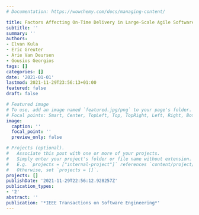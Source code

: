 ```yaml
---
# Documentation: https://wowchemy.com/docs/managing-content/

title: Factors Affecting On-Time Delivery in Large-Scale Agile Software Development
subtitle: ''
summary: ''
authors:
- Elvan Kula
- Eric Greuter
- Arie Van Deursen
- Gousios Georgios
tags: []
categories: []
date: '2021-01-01'
lastmod: 2021-11-29T23:56:13+01:00
featured: false
draft: false

# Featured image
# To use, add an image named `featured.jpg/png` to your page's folder.
# Focal points: Smart, Center, TopLeft, Top, TopRight, Left, Right, BottomLeft, Bottom, BottomRight.
image:
  caption: ''
  focal_point: ''
  preview_only: false

# Projects (optional).
#   Associate this post with one or more of your projects.
#   Simply enter your project's folder or file name without extension.
#   E.g. `projects = ["internal-project"]` references `content/project/deep-learning/index.md`.
#   Otherwise, set `projects = []`.
projects: []
publishDate: '2021-11-29T22:56:12.928257Z'
publication_types:
- '2'
abstract: ''
publication: '*IEEE Transactions on Software Engineering*'
---
```

